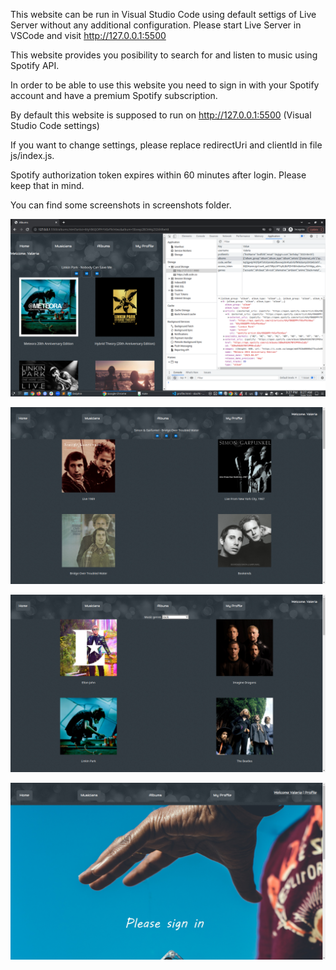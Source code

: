 This website can be run in Visual Studio Code using default settigs of Live Server  without any additional configuration.
Please start Live Server in VSCode and visit http://127.0.0.1:5500

This website provides you posibility to search for and listen to music using Spotify API.

In order to be able to use this website you need to sign in with your Spotify account and have a premium Spotify subscription.

By default this website is supposed to run on http://127.0.0.1:5500  (Visual Studio Code settings)

If you want to change settings, please replace redirectUri and clientId in file js/index.js.

Spotify authorization token expires within 60 minutes after login. Please keep that in mind.

You can find some screenshots in screenshots folder.

![1.png](screenshots%2F1.png)

![2.png](screenshots%2F2.png)

![3.png](screenshots%2F3.png)

![4.png](screenshots%2F4.png)